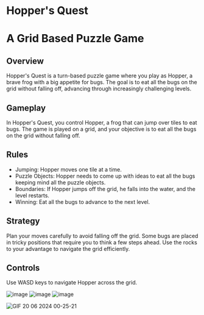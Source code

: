 # Hopper's Quest

# A Grid Based Puzzle Game

## Overview
Hopper's Quest is a turn-based puzzle game where you play as Hopper, a brave frog with a big appetite for bugs. The goal is to eat all the bugs on the grid without falling off, advancing through increasingly challenging levels.

## Gameplay
In Hopper's Quest, you control Hopper, a frog that can jump over tiles to eat bugs. The game is played on a grid, and your objective is to eat all the bugs on the grid without falling off.

## Rules
* Jumping: Hopper moves one tile at a time.
* Puzzle Objects: Hopper needs to come up with ideas to eat all the bugs keeping mind all the puzzle objects.
* Boundaries: If Hopper jumps off the grid, he falls into the water, and the level restarts.
* Winning: Eat all the bugs to advance to the next level.

## Strategy
Plan your moves carefully to avoid falling off the grid. Some bugs are placed in tricky positions that require you to think a few steps ahead. Use the rocks to your advantage to navigate the grid efficiently.

## Controls
Use WASD keys to navigate Hopper across the grid.

![image](https://github.com/user-attachments/assets/3530c20c-0c1b-41c7-b4e5-83264d3d87f4)
![image](https://github.com/user-attachments/assets/e368e173-58c1-442a-bfca-4c56001db56b)
![image](https://github.com/user-attachments/assets/9d877cc9-7c0d-4a43-9849-2db317800fb5)

![GIF 20 06 2024 00-25-21](https://github.com/Tiqsif/grid-puzzle-bouncer/assets/75688355/fc72fd42-bc29-455b-8ea9-6bfb10129819)
